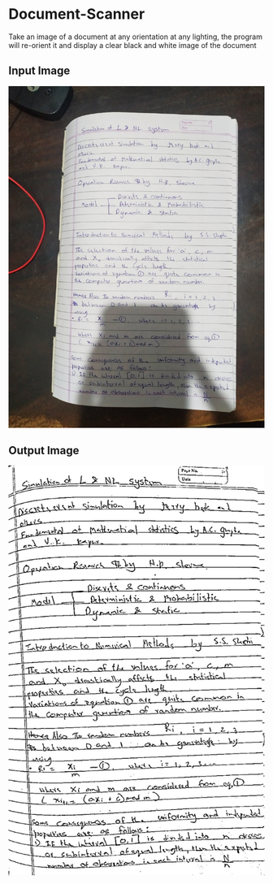 # Document-Scanner
Take an image of a document at any orientation at any lighting, the program will re-orient it and display a clear black and white image of the document
## Input Image
![Scan](https://github.com/absolution747/Document-Scanner/blob/master/notebook2.jpg)

## Output Image
![Doc](https://github.com/absolution747/Document-Scanner/blob/master/Document.jpg)
